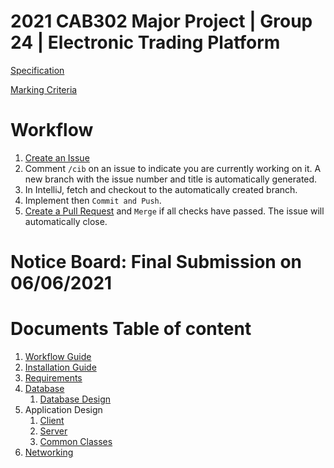 # 2021 CAB302 Major Project | Group 24 | Electronic Trading Platform

[Specification](https://blackboard.qut.edu.au/bbcswebdav/pid-9209104-dt-content-rid-38013728_1/courses/CAB302_21se1/Assignment%20Specification%282%29.pdf)

[Marking Criteria](https://blackboard.qut.edu.au/bbcswebdav/pid-9209104-dt-content-rid-38013729_1/courses/CAB302_21se1/Marking%20Criteria%20%28CRA%29_%20Electronic%20Asset%20Trading%20Platform.pdf)

# Workflow
1. [Create an Issue](https://github.com/autumnssuns/Sem1_2021_CAB302_Group024_eTrade/issues)
2. Comment `/cib` on an issue to indicate you are currently working on it. A new branch with the issue number and title is automatically generated.
3. In IntelliJ, fetch and checkout to the automatically created branch.
4. Implement then `Commit and Push`.
5. [Create a Pull Request](https://github.com/autumnssuns/Sem1_2021_CAB302_Group024_eTrade/pulls) and `Merge` if all checks have passed. The issue will automatically close.

# Notice Board: Final Submission on 06/06/2021

# Documents Table of content
1. [Workflow Guide](docs/Workflow)
2. [Installation Guide](docs/Installation.md)
3. [Requirements](docs/Requirements/README.md)
4. [Database](docs/Database)
    1. [Database Design](docs/Database/README.md)
5. Application Design
    1. [Client](docs/Client_Design)
    2. [Server](docs/Server_Design)
    3. [Common Classes](docs/Common_Classes)
6. [Networking](docs/Networking)

